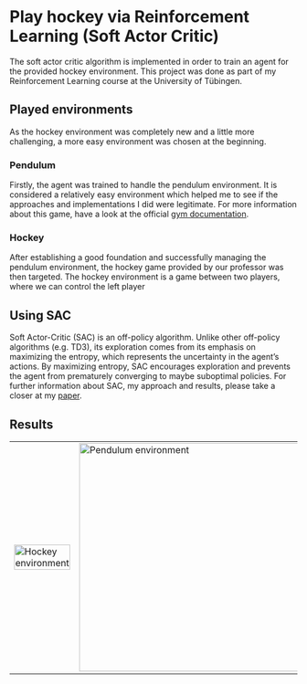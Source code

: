 # Play hockey via Reinforcement Learning (Soft Actor Critic)
The soft actor critic algorithm is implemented in order to train an agent for the provided hockey environment. 
This project was done as part of my Reinforcement Learning course at the University of Tübingen.

## Played environments
As the hockey environment was completely new and a little more challenging, a more easy environment was chosen at the beginning.

### Pendulum
Firstly, the agent was trained to handle the pendulum environment. It is considered a relatively easy environment which helped me to see if the approaches and implementations I did were legitimate.
For more information about this game, have a look at the official [gym documentation](https://www.gymlibrary.dev/environments/classic_control/pendulum/).

### Hockey
After establishing a good foundation and successfully managing the pendulum environment, the hockey game provided by our professor was then targeted.
The hockey environment is a game between two players, where we can control the left player

## Using SAC
Soft Actor-Critic (SAC) is an off-policy algorithm. Unlike other off-policy algorithms (e.g. TD3), its exploration comes from its emphasis on maximizing the entropy, which represents the uncertainty in the agent’s actions. By maximizing entropy, SAC encourages exploration and prevents the agent from prematurely converging to maybe suboptimal policies. For further information about SAC, my approach and results, please take a closer at my [paper](./sac_okan.pdf).

## Results

<table>
  <tr>
    <td>
        <a href="https://github.com/okihnjo/reinforcementLearning/assets/50614363/03045774-9a67-49b1-83a1-1f47f327b92e">
        <img src="https://github.com/okihnjo/reinforcementLearning/assets/50614363/03045774-9a67-49b1-83a1-1f47f327b92e" width="100%" alt="Hockey environment">
      </a>
    </td>
    <td>
      <a href="https://github.com/okihnjo/reinforcementLearning/assets/50614363/49d72605-855a-4496-9b49-c42f774d89a1">
        <img src="https://github.com/okihnjo/reinforcementLearning/assets/50614363/49d72605-855a-4496-9b49-c42f774d89a1" width="400px" alt="Pendulum environment">
      </a>
    </td>
  </tr>
</table>
